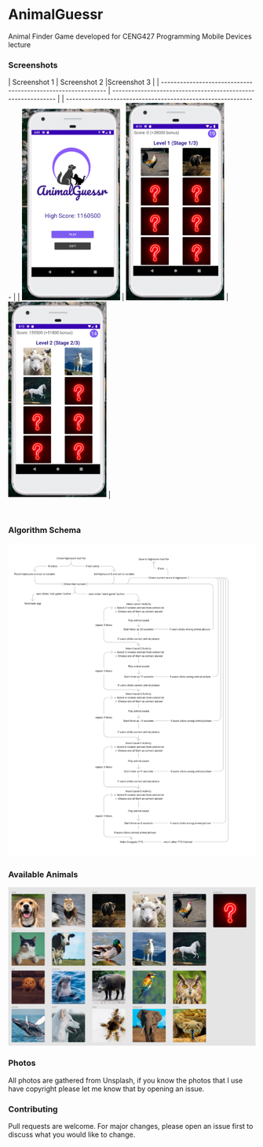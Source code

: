 # AnimalGuessr

Animal Finder Game developed for  CENG427 Programming Mobile Devices lecture

### Screenshots

| Screenshot 1  | Screenshot 2  |Screenshot 3 |
| ------------------------------------------------------------  | ------------------------------------------------------------ | | ------------------------------------------------------------ |
| <img src="images/game1.png" alt="mobile" width=200 /> | <img src="images/game2.png" alt="mobile" width=200 />   |  <img src="images/game3.png" alt="mobile" width=200 />   | 

<br/>

### Algorithm Schema

<img src="images/algorithm.png" alt="algorithm"/>

### Available Animals

<img src="images/animals.png" alt="algorithm"/>

### Photos

All photos are gathered from Unsplash, if you know the photos that I use have copyright please let me know that by opening an issue.


### Contributing

Pull requests are welcome. For major changes, please open an issue first to discuss what you would like to change.
